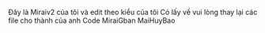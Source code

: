 Đây là Miraiv2 của tôi và edit theo kiểu của tôi 
Có lấy về vui lòng thay lại các file cho thành của anh
Code MiraiGban MaiHuyBao
